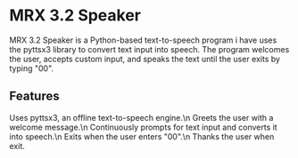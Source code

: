 # MRX 3.2 Speaker
MRX 3.2 Speaker is a Python-based text-to-speech program i have uses the pyttsx3 library to convert text input into speech. The program welcomes the user, accepts custom input, and speaks the text until the user exits by typing "00".
## Features
Uses pyttsx3, an offline text-to-speech engine.\n
Greets the user with a welcome message.\n
Continuously prompts for text input and converts it into speech.\n
Exits when the user enters "00".\n
Thanks the user when exit.
